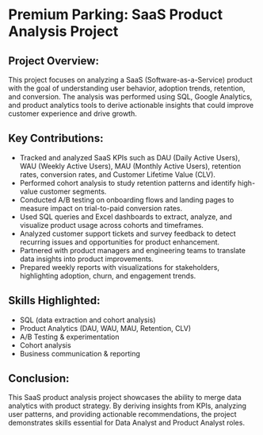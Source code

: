 Premium Parking: SaaS Product Analysis Project
=============================

Project Overview:
-----------------
This project focuses on analyzing a SaaS (Software-as-a-Service) product with the goal of understanding 
user behavior, adoption trends, retention, and conversion. The analysis was performed using SQL, Google Analytics, 
and product analytics tools to derive actionable insights that could improve customer experience and drive growth.

Key Contributions:
------------------
- Tracked and analyzed SaaS KPIs such as DAU (Daily Active Users), WAU (Weekly Active Users), MAU (Monthly Active Users), retention rates, conversion rates, and Customer Lifetime Value (CLV).
- Performed cohort analysis to study retention patterns and identify high-value customer segments.
- Conducted A/B testing on onboarding flows and landing pages to measure impact on trial-to-paid conversion rates.
- Used SQL queries and Excel dashboards to extract, analyze, and visualize product usage across cohorts and timeframes.
- Analyzed customer support tickets and survey feedback to detect recurring issues and opportunities for product enhancement.
- Partnered with product managers and engineering teams to translate data insights into product improvements.
- Prepared weekly reports with visualizations for stakeholders, highlighting adoption, churn, and engagement trends.

Skills Highlighted:
-------------------
- SQL (data extraction and cohort analysis)
- Product Analytics (DAU, WAU, MAU, Retention, CLV)
- A/B Testing & experimentation
- Cohort analysis
- Business communication & reporting

Conclusion:
-----------
This SaaS product analysis project showcases the ability to merge data analytics with product strategy. 
By deriving insights from KPIs, analyzing user patterns, and providing actionable recommendations, 
the project demonstrates skills essential for Data Analyst and Product Analyst roles.

